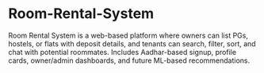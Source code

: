 # Room-Rental-System
Room Rental System is a web-based platform where owners can list PGs, hostels, or flats with deposit details, and tenants can search, filter, sort, and chat with potential roommates. Includes Aadhar-based signup, profile cards, owner/admin dashboards, and future ML-based recommendations.
